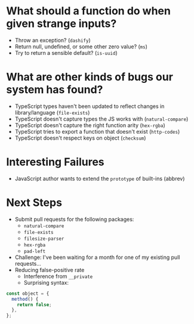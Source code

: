 # What should a function do when given strange inputs?

- Throw an exception? (`dashify`)
- Return null, undefined, or some other zero value? (`ms`)
- Try to return a sensible default? (`is-uuid`)

# What are other kinds of bugs our system has found?

- TypeScript types haven't been updated to reflect changes in library/language (`file-exists`)
- TypeScript doesn't capture types the JS works with (`natural-compare`)
- TypeScript doesn't capture the right function arity (`hex-rgba`)
- TypeScript tries to export a function that doesn't exist (`http-codes`)
- TypeScript doesn't respect keys on object (`checksum`)

# Interesting Failures

- JavaScript author wants to extend the `prototype` of built-ins (abbrev)

# Next Steps

- Submit pull requests for the following packages:
  - `natural-compare`
  - `file-exists`
  - `filesize-parser`
  - `hex-rgba`
  - `pad-left`
- Challenge: I've been waiting for a month for one of my existing pull requests...
- Reducing false-positive rate
  - Interference from `__private`
  - Surprising syntax:

```js
const object = {
  method() {
    return false;
  },
};
```

